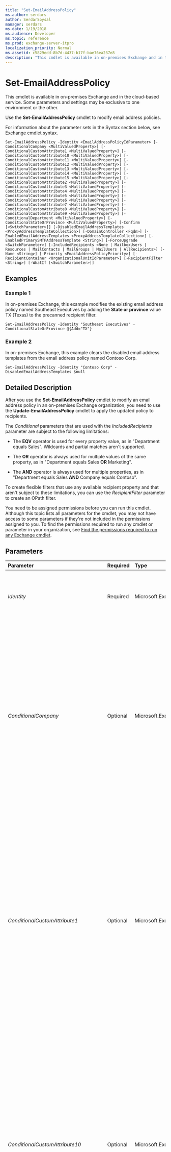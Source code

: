 ```yaml
---
title: "Set-EmailAddressPolicy"
ms.author: serdars
author: SerdarSoysal
manager: serdars
ms.date: 1/19/2018
ms.audience: Developer
ms.topic: reference
ms.prod: exchange-server-itpro
localization_priority: Normal
ms.assetid: c5829edd-8b7d-4437-b17f-bae76ea237e8
description: "This cmdlet is available in on-premises Exchange and in the cloud-based service. Some parameters and settings may be exclusive to one environment or the other."
---
```


# Set-EmailAddressPolicy

This cmdlet is available in on-premises Exchange and in the cloud-based service. Some parameters and settings may be exclusive to one environment or the other.
  
Use the **Set-EmailAddressPolicy** cmdlet to modify email address policies.
  
For information about the parameter sets in the Syntax section below, see [Exchange cmdlet syntax](https://technet.microsoft.com/library/bb123552.aspx). 
  
```
Set-EmailAddressPolicy -Identity <EmailAddressPolicyIdParameter> [-ConditionalCompany <MultiValuedProperty>] [-ConditionalCustomAttribute1 <MultiValuedProperty>] [-ConditionalCustomAttribute10 <MultiValuedProperty>] [-ConditionalCustomAttribute11 <MultiValuedProperty>] [-ConditionalCustomAttribute12 <MultiValuedProperty>] [-ConditionalCustomAttribute13 <MultiValuedProperty>] [-ConditionalCustomAttribute14 <MultiValuedProperty>] [-ConditionalCustomAttribute15 <MultiValuedProperty>] [-ConditionalCustomAttribute2 <MultiValuedProperty>] [-ConditionalCustomAttribute3 <MultiValuedProperty>] [-ConditionalCustomAttribute4 <MultiValuedProperty>] [-ConditionalCustomAttribute5 <MultiValuedProperty>] [-ConditionalCustomAttribute6 <MultiValuedProperty>] [-ConditionalCustomAttribute7 <MultiValuedProperty>] [-ConditionalCustomAttribute8 <MultiValuedProperty>] [-ConditionalCustomAttribute9 <MultiValuedProperty>] [-ConditionalDepartment <MultiValuedProperty>] [-ConditionalStateOrProvince <MultiValuedProperty>] [-Confirm [<SwitchParameter>]] [-DisabledEmailAddressTemplates <ProxyAddressTemplateCollection>] [-DomainController <Fqdn>] [-EnabledEmailAddressTemplates <ProxyAddressTemplateCollection>] [-EnabledPrimarySMTPAddressTemplate <String>] [-ForceUpgrade <SwitchParameter>] [-IncludedRecipients <None | MailboxUsers | Resources | MailContacts | MailGroups | MailUsers | AllRecipients>] [-Name <String>] [-Priority <EmailAddressPolicyPriority>] [-RecipientContainer <OrganizationalUnitIdParameter>] [-RecipientFilter <String>] [-WhatIf [<SwitchParameter>]]

```

## Examples
<a name="Examples"> </a>

### Example 1

In on-premises Exchange, this example modifies the existing email address policy named Southeast Executives by adding the **State or province** value TX (Texas) to the precanned recipient filter.
  
```
Set-EmailAddressPolicy -Identity "Southeast Executives" -ConditionalStateOrProvince @{Add="TX"}
```

### Example 2

In on-premises Exchange, this example clears the disabled email address templates from the email address policy named Contoso Corp.
  
```
Set-EmailAddressPolicy -Identity "Contoso Corp" -DisabledEmailAddressTemplates $null
```

## Detailed Description
<a name="DetailedDescription"> </a>

After you use the **Set-EmailAddressPolicy** cmdlet to modify an email address policy in an on-premises Exchange organization, you need to use the **Update-EmailAddressPolicy** cmdlet to apply the updated policy to recipients.
  
The _Conditional_ parameters that are used with the _IncludedRecipients_ parameter are subject to the following limitations:
  
- The **EQV** operator is used for every property value, as in "Department equals Sales". Wildcards and partial matches aren't supported.
    
- The **OR** operator is always used for multiple values of the same property, as in "Department equals Sales **OR** Marketing".
    
- The **AND** operator is always used for multiple properties, as in "Department equals Sales **AND** Company equals Contoso".
    
To create flexible filters that use any available recipient property and that aren't subject to these limitations, you can use the _RecipientFilter_ parameter to create an OPath filter.
  
You need to be assigned permissions before you can run this cmdlet. Although this topic lists all parameters for the cmdlet, you may not have access to some parameters if they're not included in the permissions assigned to you. To find the permissions required to run any cmdlet or parameter in your organization, see [Find the permissions required to run any Exchange cmdlet](https://technet.microsoft.com/library/mt432940.aspx).
  
## Parameters
<a name="DetailedDescription"> </a>

|**Parameter**|**Required**|**Type**|**Description**|
|:-----|:-----|:-----|:-----|
| _Identity_ <br/> |Required  <br/> |Microsoft.Exchange.Configuration.Tasks.EmailAddressPolicyIdParameter  <br/> | The _Identity_ parameter specifies the email address policy that you want to modify. You can use any value that uniquely identifies the policy. For example: <br/>  Name <br/>  Distinguished name (DN) <br/>  GUID <br/> |
| _ConditionalCompany_ <br/> |Optional  <br/> |Microsoft.Exchange.Data.MultiValuedProperty  <br/> |This parameter is available only in on-premises Exchange.  <br/> The _ConditionalCompany_ parameter specifies a filter that's based on the value of the recipient's **Company** property. You can specify multiple values separated by commas. <br/> When you use multiple values for this parameter, the **OR** Boolean operator is applied. For more information about how _Conditional_ parameters work, see the Detailed Description section of this topic. <br/> You can't use this parameter with the _RecipientFilter_ parameter. You need to use the _IncludedRecipients_ parameter with a _Conditional_ parameter. <br/> To enter multiple values and overwrite any existing entries, use the following syntax:  `<value1>,<value2>...`. If the values contain spaces or otherwise require quotation marks, you need to use the following syntax:  `"<value1>","<value2>"...`.  <br/> To add or remove one or more values without affecting any existing entries, use the following syntax:  `@{Add="<value1>","<value2>"...; Remove="<value1>","<value2>"...}`.  <br/> |
| _ConditionalCustomAttribute1_ <br/> |Optional  <br/> |Microsoft.Exchange.Data.MultiValuedProperty  <br/> |This parameter is available only in on-premises Exchange.  <br/> This parameter specifies a filter that's based on the value of the recipient's **CustomAttribute1** to **CustomAttribute15** property. For example, if you set the _ConditionalCustomAttribute1_ parameter to the value `Marketing`, all recipients whose **CustomAttribute1** value is `Marketing` are included in this filter. You can specify multiple values separated by commas. <br/> When you use multiple values for this parameter, the **OR** Boolean operator is applied. For more information about how _Conditional_ parameters work, see the Detailed Description section of this topic. <br/> You can't use this parameter with the _RecipientFilter_ parameter. You need to use the _IncludedRecipients_ parameter with a _Conditional_ parameter. <br/> To enter multiple values and overwrite any existing entries, use the following syntax:  `<value1>,<value2>...`. If the values contain spaces or otherwise require quotation marks, you need to use the following syntax:  `"<value1>","<value2>"...`.  <br/> To add or remove one or more values without affecting any existing entries, use the following syntax:  `@{Add="<value1>","<value2>"...; Remove="<value1>","<value2>"...}`.  <br/> |
| _ConditionalCustomAttribute10_ <br/> |Optional  <br/> |Microsoft.Exchange.Data.MultiValuedProperty  <br/> |This parameter is available only in on-premises Exchange.  <br/> This parameter specifies a filter that's based on the value of the recipient's **CustomAttribute1** to **CustomAttribute15** property. For example, if you set the _ConditionalCustomAttribute1_ parameter to the value `Marketing`, all recipients whose **CustomAttribute1** value is `Marketing` are included in this filter. You can specify multiple values separated by commas. <br/> When you use multiple values for this parameter, the **OR** Boolean operator is applied. For more information about how _Conditional_ parameters work, see the Detailed Description section of this topic. <br/> You can't use this parameter with the _RecipientFilter_ parameter. You need to use the _IncludedRecipients_ parameter with a _Conditional_ parameter. <br/> To enter multiple values and overwrite any existing entries, use the following syntax:  `<value1>,<value2>...`. If the values contain spaces or otherwise require quotation marks, you need to use the following syntax:  `"<value1>","<value2>"...`.  <br/> To add or remove one or more values without affecting any existing entries, use the following syntax:  `@{Add="<value1>","<value2>"...; Remove="<value1>","<value2>"...}`.  <br/> |
| _ConditionalCustomAttribute11_ <br/> |Optional  <br/> |Microsoft.Exchange.Data.MultiValuedProperty  <br/> |This parameter is available only in on-premises Exchange.  <br/> This parameter specifies a filter that's based on the value of the recipient's **CustomAttribute1** to **CustomAttribute15** property. For example, if you set the _ConditionalCustomAttribute1_ parameter to the value `Marketing`, all recipients whose **CustomAttribute1** value is `Marketing` are included in this filter. You can specify multiple values separated by commas. <br/> When you use multiple values for this parameter, the **OR** Boolean operator is applied. For more information about how _Conditional_ parameters work, see the Detailed Description section of this topic. <br/> You can't use this parameter with the _RecipientFilter_ parameter. You need to use the _IncludedRecipients_ parameter with a _Conditional_ parameter. <br/> To enter multiple values and overwrite any existing entries, use the following syntax:  `<value1>,<value2>...`. If the values contain spaces or otherwise require quotation marks, you need to use the following syntax:  `"<value1>","<value2>"...`.  <br/> To add or remove one or more values without affecting any existing entries, use the following syntax:  `@{Add="<value1>","<value2>"...; Remove="<value1>","<value2>"...}`.  <br/> |
| _ConditionalCustomAttribute12_ <br/> |Optional  <br/> |Microsoft.Exchange.Data.MultiValuedProperty  <br/> |This parameter is available only in on-premises Exchange.  <br/> This parameter specifies a filter that's based on the value of the recipient's **CustomAttribute1** to **CustomAttribute15** property. For example, if you set the _ConditionalCustomAttribute1_ parameter to the value `Marketing`, all recipients whose **CustomAttribute1** value is `Marketing` are included in this filter. You can specify multiple values separated by commas. <br/> When you use multiple values for this parameter, the **OR** Boolean operator is applied. For more information about how _Conditional_ parameters work, see the Detailed Description section of this topic. <br/> You can't use this parameter with the _RecipientFilter_ parameter. You need to use the _IncludedRecipients_ parameter with a _Conditional_ parameter. <br/> To enter multiple values and overwrite any existing entries, use the following syntax:  `<value1>,<value2>...`. If the values contain spaces or otherwise require quotation marks, you need to use the following syntax:  `"<value1>","<value2>"...`.  <br/> To add or remove one or more values without affecting any existing entries, use the following syntax:  `@{Add="<value1>","<value2>"...; Remove="<value1>","<value2>"...}`.  <br/> |
| _ConditionalCustomAttribute13_ <br/> |Optional  <br/> |Microsoft.Exchange.Data.MultiValuedProperty  <br/> |This parameter is available only in on-premises Exchange.  <br/> This parameter specifies a filter that's based on the value of the recipient's **CustomAttribute1** to **CustomAttribute15** property. For example, if you set the _ConditionalCustomAttribute1_ parameter to the value `Marketing`, all recipients whose **CustomAttribute1** value is `Marketing` are included in this filter. You can specify multiple values separated by commas. <br/> When you use multiple values for this parameter, the **OR** Boolean operator is applied. For more information about how _Conditional_ parameters work, see the Detailed Description section of this topic. <br/> You can't use this parameter with the _RecipientFilter_ parameter. You need to use the _IncludedRecipients_ parameter with a _Conditional_ parameter. <br/> |
| _ConditionalCustomAttribute14_ <br/> |Optional  <br/> |Microsoft.Exchange.Data.MultiValuedProperty  <br/> |This parameter is available only in on-premises Exchange.  <br/> This parameter specifies a filter that's based on the value of the recipient's **CustomAttribute1** to **CustomAttribute15** property. For example, if you set the _ConditionalCustomAttribute1_ parameter to the value `Marketing`, all recipients whose **CustomAttribute1** value is `Marketing` are included in this filter. You can specify multiple values separated by commas. <br/> When you use multiple values for this parameter, the **OR** Boolean operator is applied. For more information about how _Conditional_ parameters work, see the Detailed Description section of this topic. <br/> You can't use this parameter with the _RecipientFilter_ parameter. You need to use the _IncludedRecipients_ parameter with a _Conditional_ parameter. <br/> To enter multiple values and overwrite any existing entries, use the following syntax:  `<value1>,<value2>...`. If the values contain spaces or otherwise require quotation marks, you need to use the following syntax:  `"<value1>","<value2>"...`.  <br/> To add or remove one or more values without affecting any existing entries, use the following syntax:  `@{Add="<value1>","<value2>"...; Remove="<value1>","<value2>"...}`.  <br/> |
| _ConditionalCustomAttribute15_ <br/> |Optional  <br/> |Microsoft.Exchange.Data.MultiValuedProperty  <br/> |This parameter is available only in on-premises Exchange.  <br/> This parameter specifies a filter that's based on the value of the recipient's **CustomAttribute1** to **CustomAttribute15** property. For example, if you set the _ConditionalCustomAttribute1_ parameter to the value `Marketing`, all recipients whose **CustomAttribute1** value is `Marketing` are included in this filter. You can specify multiple values separated by commas. <br/> When you use multiple values for this parameter, the **OR** Boolean operator is applied. For more information about how _Conditional_ parameters work, see the Detailed Description section of this topic. <br/> You can't use this parameter with the _RecipientFilter_ parameter. You need to use the _IncludedRecipients_ parameter with a _Conditional_ parameter. <br/> |
| _ConditionalCustomAttribute2_ <br/> |Optional  <br/> |Microsoft.Exchange.Data.MultiValuedProperty  <br/> |This parameter is available only in on-premises Exchange.  <br/> This parameter specifies a filter that's based on the value of the recipient's **CustomAttribute1** to **CustomAttribute15** property. For example, if you set the _ConditionalCustomAttribute1_ parameter to the value `Marketing`, all recipients whose **CustomAttribute1** value is `Marketing` are included in this filter. You can specify multiple values separated by commas. <br/> When you use multiple values for this parameter, the **OR** Boolean operator is applied. For more information about how _Conditional_ parameters work, see the Detailed Description section of this topic. <br/> You can't use this parameter with the _RecipientFilter_ parameter. You need to use the _IncludedRecipients_ parameter with a _Conditional_ parameter. <br/> To enter multiple values and overwrite any existing entries, use the following syntax:  `<value1>,<value2>...`. If the values contain spaces or otherwise require quotation marks, you need to use the following syntax:  `"<value1>","<value2>"...`.  <br/> To add or remove one or more values without affecting any existing entries, use the following syntax:  `@{Add="<value1>","<value2>"...; Remove="<value1>","<value2>"...}`.  <br/> |
| _ConditionalCustomAttribute3_ <br/> |Optional  <br/> |Microsoft.Exchange.Data.MultiValuedProperty  <br/> |This parameter is available only in on-premises Exchange.  <br/> This parameter specifies a filter that's based on the value of the recipient's **CustomAttribute1** to **CustomAttribute15** property. For example, if you set the _ConditionalCustomAttribute1_ parameter to the value `Marketing`, all recipients whose **CustomAttribute1** value is `Marketing` are included in this filter. You can specify multiple values separated by commas. <br/> When you use multiple values for this parameter, the **OR** Boolean operator is applied. For more information about how _Conditional_ parameters work, see the Detailed Description section of this topic. <br/> You can't use this parameter with the _RecipientFilter_ parameter. You need to use the _IncludedRecipients_ parameter with a _Conditional_ parameter. <br/> To enter multiple values and overwrite any existing entries, use the following syntax:  `<value1>,<value2>...`. If the values contain spaces or otherwise require quotation marks, you need to use the following syntax:  `"<value1>","<value2>"...`.  <br/> To add or remove one or more values without affecting any existing entries, use the following syntax:  `@{Add="<value1>","<value2>"...; Remove="<value1>","<value2>"...}`.  <br/> |
| _ConditionalCustomAttribute4_ <br/> |Optional  <br/> |Microsoft.Exchange.Data.MultiValuedProperty  <br/> |This parameter is available only in on-premises Exchange.  <br/> This parameter specifies a filter that's based on the value of the recipient's **CustomAttribute1** to **CustomAttribute15** property. For example, if you set the _ConditionalCustomAttribute1_ parameter to the value `Marketing`, all recipients whose **CustomAttribute1** value is `Marketing` are included in this filter. You can specify multiple values separated by commas. <br/> When you use multiple values for this parameter, the **OR** Boolean operator is applied. For more information about how _Conditional_ parameters work, see the Detailed Description section of this topic. <br/> You can't use this parameter with the _RecipientFilter_ parameter. You need to use the _IncludedRecipients_ parameter with a _Conditional_ parameter. <br/> To enter multiple values and overwrite any existing entries, use the following syntax:  `<value1>,<value2>...`. If the values contain spaces or otherwise require quotation marks, you need to use the following syntax:  `"<value1>","<value2>"...`.  <br/> To add or remove one or more values without affecting any existing entries, use the following syntax:  `@{Add="<value1>","<value2>"...; Remove="<value1>","<value2>"...}`.  <br/> |
| _ConditionalCustomAttribute5_ <br/> |Optional  <br/> |Microsoft.Exchange.Data.MultiValuedProperty  <br/> |This parameter is available only in on-premises Exchange.  <br/> This parameter specifies a filter that's based on the value of the recipient's **CustomAttribute1** to **CustomAttribute15** property. For example, if you set the _ConditionalCustomAttribute1_ parameter to the value `Marketing`, all recipients whose **CustomAttribute1** value is `Marketing` are included in this filter. You can specify multiple values separated by commas. <br/> When you use multiple values for this parameter, the **OR** Boolean operator is applied. For more information about how _Conditional_ parameters work, see the Detailed Description section of this topic. <br/> You can't use this parameter with the _RecipientFilter_ parameter. You need to use the _IncludedRecipients_ parameter with a _Conditional_ parameter. <br/> |
| _ConditionalCustomAttribute6_ <br/> |Optional  <br/> |Microsoft.Exchange.Data.MultiValuedProperty  <br/> |This parameter is available only in on-premises Exchange.  <br/> This parameter specifies a filter that's based on the value of the recipient's **CustomAttribute1** to **CustomAttribute15** property. For example, if you set the _ConditionalCustomAttribute1_ parameter to the value `Marketing`, all recipients whose **CustomAttribute1** value is `Marketing` are included in this filter. You can specify multiple values separated by commas. <br/> When you use multiple values for this parameter, the **OR** Boolean operator is applied. For more information about how _Conditional_ parameters work, see the Detailed Description section of this topic. <br/> You can't use this parameter with the _RecipientFilter_ parameter. You need to use the _IncludedRecipients_ parameter with a _Conditional_ parameter. <br/> To enter multiple values and overwrite any existing entries, use the following syntax:  `<value1>,<value2>...`. If the values contain spaces or otherwise require quotation marks, you need to use the following syntax:  `"<value1>","<value2>"...`.  <br/> To add or remove one or more values without affecting any existing entries, use the following syntax:  `@{Add="<value1>","<value2>"...; Remove="<value1>","<value2>"...}`.  <br/> |
| _ConditionalCustomAttribute7_ <br/> |Optional  <br/> |Microsoft.Exchange.Data.MultiValuedProperty  <br/> |This parameter is available only in on-premises Exchange.  <br/> This parameter specifies a filter that's based on the value of the recipient's **CustomAttribute1** to **CustomAttribute15** property. For example, if you set the _ConditionalCustomAttribute1_ parameter to the value `Marketing`, all recipients whose **CustomAttribute1** value is `Marketing` are included in this filter. You can specify multiple values separated by commas. <br/> When you use multiple values for this parameter, the **OR** Boolean operator is applied. For more information about how _Conditional_ parameters work, see the Detailed Description section of this topic. <br/> You can't use this parameter with the _RecipientFilter_ parameter. You need to use the _IncludedRecipients_ parameter with a _Conditional_ parameter. <br/> To enter multiple values and overwrite any existing entries, use the following syntax:  `<value1>,<value2>...`. If the values contain spaces or otherwise require quotation marks, you need to use the following syntax:  `"<value1>","<value2>"...`.  <br/> To add or remove one or more values without affecting any existing entries, use the following syntax:  `@{Add="<value1>","<value2>"...; Remove="<value1>","<value2>"...}`.  <br/> |
| _ConditionalCustomAttribute8_ <br/> |Optional  <br/> |Microsoft.Exchange.Data.MultiValuedProperty  <br/> |This parameter is available only in on-premises Exchange.  <br/> This parameter specifies a filter that's based on the value of the recipient's **CustomAttribute1** to **CustomAttribute15** property. For example, if you set the _ConditionalCustomAttribute1_ parameter to the value `Marketing`, all recipients whose **CustomAttribute1** value is `Marketing` are included in this filter. You can specify multiple values separated by commas. <br/> When you use multiple values for this parameter, the **OR** Boolean operator is applied. For more information about how _Conditional_ parameters work, see the Detailed Description section of this topic. <br/> You can't use this parameter with the _RecipientFilter_ parameter. You need to use the _IncludedRecipients_ parameter with a _Conditional_ parameter. <br/> To enter multiple values and overwrite any existing entries, use the following syntax:  `<value1>,<value2>...`. If the values contain spaces or otherwise require quotation marks, you need to use the following syntax:  `"<value1>","<value2>"...`.  <br/> To add or remove one or more values without affecting any existing entries, use the following syntax:  `@{Add="<value1>","<value2>"...; Remove="<value1>","<value2>"...}`.  <br/> |
| _ConditionalCustomAttribute9_ <br/> |Optional  <br/> |Microsoft.Exchange.Data.MultiValuedProperty  <br/> |This parameter is available only in on-premises Exchange.  <br/> This parameter specifies a filter that's based on the value of the recipient's **CustomAttribute1** to **CustomAttribute15** property. For example, if you set the _ConditionalCustomAttribute1_ parameter to the value `Marketing`, all recipients whose **CustomAttribute1** value is `Marketing` are included in this filter. You can specify multiple values separated by commas. <br/> When you use multiple values for this parameter, the **OR** Boolean operator is applied. For more information about how _Conditional_ parameters work, see the Detailed Description section of this topic. <br/> You can't use this parameter with the _RecipientFilter_ parameter. You need to use the _IncludedRecipients_ parameter with a _Conditional_ parameter. <br/> To enter multiple values and overwrite any existing entries, use the following syntax:  `<value1>,<value2>...`. If the values contain spaces or otherwise require quotation marks, you need to use the following syntax:  `"<value1>","<value2>"...`.  <br/> To add or remove one or more values without affecting any existing entries, use the following syntax:  `@{Add="<value1>","<value2>"...; Remove="<value1>","<value2>"...}`.  <br/> |
| _ConditionalDepartment_ <br/> |Optional  <br/> |Microsoft.Exchange.Data.MultiValuedProperty  <br/> |This parameter is available only in on-premises Exchange.  <br/> The _ConditionalDepartment_ parameter specifies a filter that's based on the value of the recipient's **Department** property. You can specify multiple values separated by commas. <br/> When you use multiple values for this parameter, the **OR** Boolean operator is applied. For more information about how _Conditional_ parameters work, see the Detailed Description section of this topic. <br/> You can't use this parameter with the _RecipientFilter_ parameter. You need to use the _IncludedRecipients_ parameter with a _Conditional_ parameter. <br/> To enter multiple values and overwrite any existing entries, use the following syntax:  `<value1>,<value2>...`. If the values contain spaces or otherwise require quotation marks, you need to use the following syntax:  `"<value1>","<value2>"...`.  <br/> To add or remove one or more values without affecting any existing entries, use the following syntax:  `@{Add="<value1>","<value2>"...; Remove="<value1>","<value2>"...}`.  <br/> |
| _ConditionalStateOrProvince_ <br/> |Optional  <br/> |Microsoft.Exchange.Data.MultiValuedProperty  <br/> |This parameter is available only in on-premises Exchange.  <br/> The _ConditionalStateOrProvince_ parameter specifies a filter that's based on the value of the recipient's **StateOrProvince** property. You can specify multiple values separated by commas. <br/> When you use multiple values for this parameter, the **OR** Boolean operator is applied. For more information about how _Conditional_ parameters work, see the Detailed Description section of this topic. <br/> You can't use this parameter with the _RecipientFilter_ parameter. You need to use the _IncludedRecipients_ parameter with a _Conditional_ parameter. <br/> To enter multiple values and overwrite any existing entries, use the following syntax:  `<value1>,<value2>...`. If the values contain spaces or otherwise require quotation marks, you need to use the following syntax:  `"<value1>","<value2>"...`.  <br/> To add or remove one or more values without affecting any existing entries, use the following syntax:  `@{Add="<value1>","<value2>"...; Remove="<value1>","<value2>"...}`.  <br/> |
| _Confirm_ <br/> |Optional  <br/> |System.Management.Automation.SwitchParameter  <br/> | The _Confirm_ switch specifies whether to show or hide the confirmation prompt. How this switch affects the cmdlet depends on if the cmdlet requires confirmation before proceeding. <br/>  Destructive cmdlets (for example, **Remove-\*** cmdlets) have a built-in pause that forces you to acknowledge the command before proceeding. For these cmdlets, you can skip the confirmation prompt by using this exact syntax: `-Confirm:$false`.  <br/>  Most other cmdlets (for example, **New-\*** and **Set-\*** cmdlets) don't have a built-in pause. For these cmdlets, specifying the _Confirm_ switch without a value introduces a pause that forces you acknowledge the command before proceeding. <br/> |
| _DisabledEmailAddressTemplates_ <br/> |Optional  <br/> |Microsoft.Exchange.Data.ProxyAddressTemplateCollection  <br/> | This parameter is available only in on-premises Exchange. <br/>  The _DisabledEmailAddressTemplates_ parameter specifies the proxy email addresses templates that are included in an email address policy, but aren't used to configure the email addresses of recipients. <br/>  Valid syntax for this parameter is `<Type>:<AddressFormat>`:  <br/>  `<Type>`: A valid email address type as described in the "Address types" section in [Email address policies in Exchange 2016](https://technet.microsoft.com/library/bb232171.aspx). For example,  `smtp` or `X400`. Note that you can't use  `SMTP` to specify a disabled primary SMTP email address. <br/>  `<AddressFormat>`: For SMTP email addresses, a domain or subdomain that's configured as accepted domain (authoritative or internal relay), and valid variables and ASCII text characters as described in the "Address formats" section in [Email address policies in Exchange 2016](https://technet.microsoft.com/library/bb232171.aspx). For example:  `<alias>@contoso.com` requires the value `%m@contoso.com`, and  `<firstname>.<lastname>@contoso.com` requires the value `%g.%s@contoso.com`.  <br/>  You can specify multiple disabled email address templates separated by commas: `"[<Type1>]:<EmailAddress1>","[<Type2>]:<EmailAddress2>"...`.  <br/>  Typically, this property is only populated by values after a migration from a previous version of Exchange. To clear these values, use the value `$null` for this parameter. <br/> |
| _DomainController_ <br/> |Optional  <br/> |Microsoft.Exchange.Data.Fqdn  <br/> |This parameter is available only in on-premises Exchange.  <br/> The _DomainController_ parameter specifies the domain controller that's used by this cmdlet to read data from or write data to Active Directory. You identify the domain controller by its fully qualified domain name (FQDN). For example, `dc01.contoso.com`.  <br/> |
| _EnabledEmailAddressTemplates_ <br/> |Optional  <br/> |Microsoft.Exchange.Data.ProxyAddressTemplateCollection  <br/> | The _EnabledEmailAddressTemplates_ parameter specifies the rules in the email address policy that are used to generate email addresses for recipients. <br/>  Valid syntax for this parameter is `<Type>:<AddressFormat>`:  <br/>  `<Type>`: A valid email address type as described in "Address types" section in [Email address policies in Exchange 2016](https://technet.microsoft.com/library/bb232171.aspx). For example,  `SMTP` for the primary email address, and `smtp` for proxy addresses. <br/>  `<AddressFormat>`: For SMTP email addresses, a domain or subdomain that's configured as accepted domain (authoritative or internal relay), and valid variables and ASCII text characters as described in the "Address formats" section in [Email address policies in Exchange 2016](https://technet.microsoft.com/library/bb232171.aspx). For example:  `<alias>@contoso.com` requires the value `%m@contoso.com`, and  `<firstname>.<lastname>@contoso.com` requires the value `%g.%s@contoso.com`.  <br/>  This parameter requires at least one template with the `<Type>` value `SMTP` (to define the primary SMTP email address). After that, if you don't include a `<Type>` prefix for a template, the value `smtp` (an SMTP proxy address) is assumed. <br/>  You can specify multiple email address templates separated by commas: `"SMTP:<PrimarySMTPEmailAddress>","[<Type1>]:<EmailAddress1>","[<Type2>]:<EmailAddress2>"...`.  <br/>  You can't use this parameter with the _EnabledPrimarySMTPAddressTemplate_ parameter. <br/>  In Office 365, if you use this parameter with the _IncludeUnifiedGroupRecipients_, you can't use variables in the email address template.  <br/> |
| _EnabledPrimarySMTPAddressTemplate_ <br/> |Optional  <br/> |System.String  <br/> |The _EnabledPrimarySMTPAddressTemplate_ parameter specifies the specifies the rule in the email address policy that's used to generate the primary SMTP email addresses for recipients. You can use this parameter instead of the _EnabledEmailAddressTemplates_ if the policy only applies the primary email address and no additional proxy addresses. <br/> Valid syntax for this parameter is a domain or subdomain that's configured as an authoritative accepted domain, and valid variables and ASCII text characters as described in the "Address format" section in [Email address policies in Exchange 2016](https://technet.microsoft.com/library/bb232171.aspx). For example:  `<alias>@contoso.com` requires the value `%m@contoso.com`, and  `<firstname>.<lastname>@contoso.com` requires the value `%g.%s@contoso.com`.  <br/> You can't use this parameter with the _EnabledEmailAddressTemplates_ parameter. <br/> In Office 365, if you use this parameter with the _IncludeUnifiedGroupRecipients_, you can't use variables in the email address template.  <br/> |
| _ForceUpgrade_ <br/> |Optional  <br/> |System.Management.Automation.SwitchParameter  <br/> |The _ForceUpgrade_ switch specifies whether to suppress the confirmation message that appears if the object was created in a previous version of Exchange. You don't need to specify a value with this switch. <br/> |
| _IncludedRecipients_ <br/> |Optional  <br/> |Microsoft.Exchange.Data.Directory.Recipient.WellKnownRecipientType  <br/> | This parameter is available only in on-premises Exchange. <br/>  The _IncludedRecipients_ parameter specifies a filter that's based on the recipient type. Valid values are: <br/>  `AllRecipients`: This value can be used only by itself.  <br/>  `MailboxUsers` <br/>  `MailContacts` <br/>  `MailGroups` <br/>  `MailUsers` <br/>  `Resources`: This value indicates room or equipment mailboxes.  <br/>  You can specify multiple values separated by commas. When you use multiple values, the **OR** Boolean operator is applied. <br/>  You need to use this parameter when you use any of the _Conditional_ parameters. You can't use this parameter with the _RecipientFilter_ parameter. <br/> |
| _Name_ <br/> |Optional  <br/> |System.String  <br/> |The _Name_ parameter specifies the unique name for the email address policy. The maximum length is 64 characters. If the value contains spaces, enclose the value in quotation marks ("). <br/> |
| _Priority_ <br/> |Optional  <br/> |Microsoft.Exchange.Data.Directory.SystemConfiguration.EmailAddressPolicyPriority  <br/> |The _Priority_ parameter specifies the order that the email address policies are evaluated. By default, every time that you add a new email address policy, the policy is assigned a priority of _N_+1, where _N_ is the number of email address policies that you've created. <br/> If you set this parameter to a value that's the same as another email address policy, the priority of the policy that you added first is incremented by 1.  <br/> **Note**: The first email address policy that identifies a recipient configures the recipient's email addresses. All other policies are ignored, even if the first policy is unapplied and can't configure the recipient's email addresses.  <br/> |
| _RecipientContainer_ <br/> |Optional  <br/> |Microsoft.Exchange.Configuration.Tasks.OrganizationalUnitIdParameter  <br/> | This parameter is available only in on-premises Exchange. <br/>  The _RecipientContainer_ parameter specifies a filter that's based on the recipient's location in Active Directory. Valid input for this parameter is an organizational unit (OU) or domain that's visible using the **Get-OrganizationalUnit** cmdlet. You can use any value that uniquely identifies the OU or domain. For example: <br/>  Name <br/>  Canonical name <br/>  Distinguished name (DN) <br/>  GUID <br/>  If you don't use this parameter, the default value is the OU where the object was created. <br/> |
| _RecipientFilter_ <br/> |Optional  <br/> |System.String  <br/> | This parameter is available only in on-premises Exchange. <br/>  The _RecipientFilter_ parameter specifies an OPath filter that's based on the value of any available recipient property. You can use any available Windows PowerShell operator, and wildcards and partial matches are supported. When you use this parameter, remember the following OPath filter rules: <br/>  Use braces { } around the whole OPath syntax string. <br/>  Include a hyphen before all operators. <br/>  In cloud-based environments, you can't use a wildcard as the first character. For example, Sales\* is allowed, but \*Sales isn't allowed. <br/>  For more information, see[Filterable properties for the -RecipientFilter parameter](https://technet.microsoft.com/library/bb738157.aspx).  <br/>  You can't use this parameter with the _IncludedRecipients_ parameter or any of the _Conditional_ parameters. <br/> |
| _WhatIf_ <br/> |Optional  <br/> |System.Management.Automation.SwitchParameter  <br/> |The _WhatIf_ switch simulates the actions of the command. You can use this switch to view the changes that would occur without actually applying those changes. You don't need to specify a value with this switch. <br/> |
   
## Input Types
<a name="InputTypes"> </a>

To see the input types that this cmdlet accepts, see [Cmdlet Input and Output Types](http://go.microsoft.com/fwlink/p/?linkId=616387). If the Input Type field for a cmdlet is blank, the cmdlet doesn't accept input data. 
  
## Return Types
<a name="ReturnTypes"> </a>

To see the return types, which are also known as output types, that this cmdlet accepts, see [Cmdlet Input and Output Types](http://go.microsoft.com/fwlink/p/?linkId=616387). If the Output Type field is blank, the cmdlet doesn't return data. 
  

